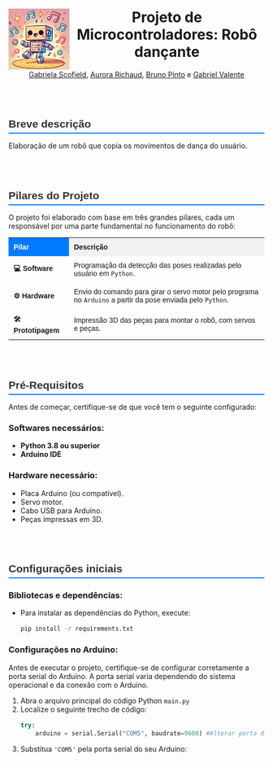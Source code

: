 <div align="center">
<img align="left" img src="assets/robo.png" width="120"  height="120" alt="Robô dançando" />

# Projeto de Microcontroladores: Robô dançante

<span style="text-decoration:none color:black;">[Gabriela Scofield](https://github.com/GabiScof)</span>, <span style="text-decoration:none; color:black;">[Aurora Richaud](https://github.com/aurorarichaud
)</span>, <span style="text-decoration:none; color:black;">[Bruno Pinto](https://github.com/brunobpinto)</span> e <span style="text-decoration:none; color:black;">[Gabriel Valente](https://github.com/gvalente02)</span>

</div>

<br>
<br>

<div>
    <h2 style="font-family: Arial, sans-serif; color: #333; border-bottom: 2px solid #007BFF; padding-bottom: 5px; margin-bottom: 15px;">
        Breve descrição
    </h2>

  <p style="text-align: left;">
    Elaboração de um robô que copia os movimentos de dança do usuário. 
  </p>
</div>

<br>
<br>

<div>
    <h2 style="font-family: Arial, sans-serif; color: #333; border-bottom: 2px solid #007BFF; padding-bottom: 5px; margin-bottom: 15px;">
        Pilares do Projeto
    </h2>

  <p style="text-align: left;">
    O projeto foi elaborado com base em três grandes pilares, cada um responsável por uma parte fundamental no funcionamento do robô:
  </p>
  <table style="width: 100%; border-collapse: collapse; font-family: Arial, sans-serif;">
      <tr>
          <th style="background-color: #007BFF; color: white; padding: 10px; text-align: left;">Pilar</th>
          <th style="background-color: #f1f1f1; padding: 10px; text-align: left;">Descrição</th>
      </tr>
      <tr>
          <td style="padding: 10px; font-weight: bold;">💻 Software</td>
          <td style="padding: 10px;">Programação da detecção das poses realizadas pelo usuário em <code>Python</code>.</td>
      </tr>
      <tr>
          <td style="padding: 10px; font-weight: bold;">⚙️ Hardware</td>
          <td style="padding: 10px;">Envio do comando para girar o servo motor pelo programa no <code>Arduino</code> a partir da pose enviada pelo <code>Python</code>.</td>
      </tr>
      <tr>
          <td style="padding: 10px; font-weight: bold;">🛠️ Prototipagem</td>
          <td style="padding: 10px;">Impressão 3D das peças para montar o robô, com servos e peças.</td>
      </tr>
  </table>

</div>
<br>
<br>
<div>
   <h2 style="font-family: Arial, sans-serif; color: #333; border-bottom: 2px solid #007BFF; padding-bottom: 5px; margin-bottom: 15px;">
        Pré-Requisitos
    </h2>
<p>
      
Antes de começar, certifique-se de que você tem o seguinte configurado:

### Softwares necessários:
- **Python 3.8 ou superior**
- **Arduino IDE**

### Hardware necessário:
- Placa Arduino (ou compatível).
- Servo motor.
- Cabo USB para Arduino.
- Peças impressas em 3D.


</p>

</div>
<br>
<br>
<div>
   <h2 style="font-family: Arial, sans-serif; color: #333; border-bottom: 2px solid #007BFF; padding-bottom: 5px; margin-bottom: 15px;">
        Configurações iniciais
    </h2>

<p>

  ### Bibliotecas e dependências:
- Para instalar as dependências do Python, execute:
  <br>
  ```bash
  pip install -r requirements.txt

### Configurações no Arduino:

Antes de executar o projeto, certifique-se de configurar corretamente a porta serial do Arduino. A porta serial varia dependendo do sistema operacional e da conexão com o Arduino.

1. Abra o arquivo principal do código Python `main.py`
2. Localize o seguinte trecho de código:
    ```python
    try:
        arduino = serial.Serial("COM5", baudrate=9600) #Alterar porta de acordo com dispositivo
3. Substitua `'COM5'` pela porta serial do seu Arduino:




